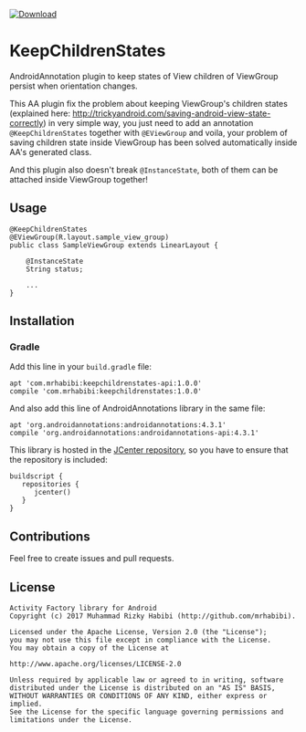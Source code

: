 [ ![Download](https://api.bintray.com/packages/mrhabibi/maven/keepchildrenstates/images/download.svg) ](https://bintray.com/mrhabibi/maven/keepchildrenstates/_latestVersion)

# KeepChildrenStates

AndroidAnnotation plugin to keep states of View children of ViewGroup persist when orientation changes.

This AA plugin fix the problem about keeping ViewGroup's children states (explained here: http://trickyandroid.com/saving-android-view-state-correctly) in very simple way, you just need to add an annotation `@KeepChildrenStates` together with `@EViewGroup` and voila, your problem of saving children state inside ViewGroup has been solved automatically inside AA's generated class.

And this plugin also doesn't break `@InstanceState`, both of them can be attached inside ViewGroup together!

## Usage

```
@KeepChildrenStates
@EViewGroup(R.layout.sample_view_group)
public class SampleViewGroup extends LinearLayout {

    @InstanceState
    String status;

    ...
}
```

## Installation

### Gradle

Add this line in your `build.gradle` file:

``` 
apt 'com.mrhabibi:keepchildrenstates-api:1.0.0'
compile 'com.mrhabibi:keepchildrenstates:1.0.0'
```

And also add this line of AndroidAnnotations library in the same file:

```
apt 'org.androidannotations:androidannotations:4.3.1'
compile 'org.androidannotations:androidannotations-api:4.3.1'
```

This library is hosted in the [JCenter repository](https://bintray.com/mrhabibi/maven), so you have to ensure that the repository is included:

```
buildscript {
   repositories {
      jcenter()
   }
}
```

## Contributions

Feel free to create issues and pull requests.

## License

```
Activity Factory library for Android
Copyright (c) 2017 Muhammad Rizky Habibi (http://github.com/mrhabibi).

Licensed under the Apache License, Version 2.0 (the "License");
you may not use this file except in compliance with the License.
You may obtain a copy of the License at

http://www.apache.org/licenses/LICENSE-2.0

Unless required by applicable law or agreed to in writing, software
distributed under the License is distributed on an "AS IS" BASIS,
WITHOUT WARRANTIES OR CONDITIONS OF ANY KIND, either express or implied.
See the License for the specific language governing permissions and
limitations under the License.
```